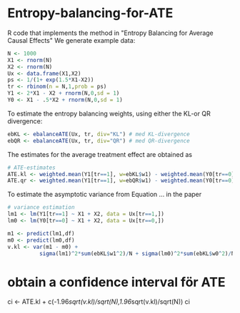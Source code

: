 # Entropy-balancing-for-ATE
R code that implements the method in "Entropy Balancing for Average Causal Effects"
We generate example data:

```R
N <- 1000
X1 <- rnorm(N)
X2 <- rnorm(N)
Ux <- data.frame(X1,X2)
ps <- 1/(1+ exp(1.5*X1-X2))
tr <- rbinom(n = N,1,prob = ps)
Y1 <- 2*X1 - X2 + rnorm(N,0,sd = 1)
Y0 <- X1 - .5*X2 + rnorm(N,0,sd = 1)
```

To estimate the entropy balancing weights, using either the KL-or QR divergence:
```R
ebKL <- ebalanceATE(Ux, tr, div="KL") # med KL-divergence
ebQR <- ebalanceATE(Ux, tr, div="QR") # med QR-divergence
```
The estimates for the average treatment effect are obtained as
```R
# ATE-estimates
ATE.kl <- weighted.mean(Y1[tr==1], w=ebKL$w1) - weighted.mean(Y0[tr==0], w=ebKL$w0)
ATE.qr <- weighted.mean(Y1[tr==1], w=ebQR$w1) - weighted.mean(Y0[tr==0], w=ebQR$w0)
```
To estimate the asymptotic variance from Equation ... in the paper
```R
# variance estimation
lm1 <- lm(Y1[tr==1] ~ X1 + X2, data = Ux[tr==1,]) 
lm0 <- lm(Y0[tr==0] ~ X1 + X2, data = Ux[tr==0,])

m1 <- predict(lm1,df)
m0 <- predict(lm0,df)
v.kl <- var(m1 - m0) + 
          sigma(lm1)^2*sum(ebKL$w1^2)/N + sigma(lm0)^2*sum(ebKL$w0^2)/N
```

# obtain a confidence interval för ATE
ci <- ATE.kl + c(-1.96*sqrt(v.kl)/sqrt(N),1.96*sqrt(v.kl)/sqrt(N))
ci
